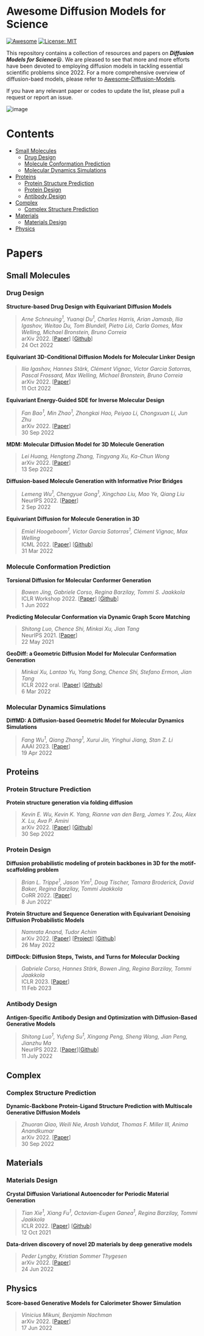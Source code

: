 # Awesome Diffusion Models for Science
[![Awesome](https://cdn.rawgit.com/sindresorhus/awesome/d7305f38d29fed78fa85652e3a63e154dd8e8829/media/badge.svg)]([https://github.com/hee9joon/Awesome-Diffusion-Models](https://github.com/smiles724/Awesome-Diffusion-Models-in-Molecules)) 
[![License: MIT](https://img.shields.io/badge/License-MIT-green.svg)](https://opensource.org/licenses/MIT)

This repository contains a collection of resources and papers on ***Diffusion Models for Science***😆. We are pleased to see that more and more efforts have been devoted to employing diffusion models in tackling essential scientific problems since 2022. For a more comprehensive overview of diffusion-baed models, please refer to [Awesome-Diffusion-Models](https://github.com/heejkoo/Awesome-Diffusion-Models). 

If you have any relevant paper or codes to update the list, please pull a request or report an issue. 

![image](https://user-images.githubusercontent.com/39299863/200123000-885b05d3-636b-4dc2-886f-86d348ee9eef.png)


# Contents
- [Small Molecules](#small-molecules)
  - [Drug Design](#drug-design)
  - [Molecule Conformation Prediction](#molecule-conformation-prediction)
  - [Molecular Dynamics Simulations](#molecular-dynamics-simulations)
- [Proteins](#proteins)
  - [Protein Structure Prediction](#protein-structure-prediction)
  - [Protein Design](#protein-design)
  - [Antibody Design](#antibody-design)
- [Complex](#complex)
  - [Complex Structure Prediction](#complex-structure-prediction)
- [Materials](#materials)
  - [Materials Design](#materials-design)
- [Physics](#physics)


# Papers
## Small Molecules 
### Drug Design

**Structure-based Drug Design with Equivariant Diffusion Models**      
> *Arne Schneuing<sup>1</sup>, Yuanqi Du<sup>1</sup>, Charles Harris, Arian Jamasb, Ilia Igashov, Weitao Du, Tom Blundell, Pietro Lió, Carla Gomes, Max Welling, Michael Bronstein, Bruno Correia* \
> arXiv 2022. [[Paper](https://arxiv.org/abs/2210.13695)] [[Github](https://github.com/arneschneuing/DiffSBDD)]\
> 24 Oct 2022

**Equivariant 3D-Conditional Diffusion Models for Molecular Linker Design**   
> *Ilia Igashov, Hannes Stärk, Clément Vignac, Victor Garcia Satorras, Pascal Frossard, Max Welling, Michael Bronstein, Bruno Correia* \
> arXiv 2022. [[Paper](https://arxiv.org/abs/2210.05274)] \
> 11 Oct 2022

**Equivariant Energy-Guided SDE for Inverse Molecular Design**  
> *Fan Bao<sup>1</sup>, Min Zhao<sup>1</sup>, Zhongkai Hao, Peiyao Li, Chongxuan Li, Jun Zhu* \
> arXiv 2022. [[Paper](https://arxiv.org/abs/2209.15408)] \
> 30 Sep 2022

**MDM: Molecular Diffusion Model for 3D Molecule Generation**  
> *Lei Huang, Hengtong Zhang, Tingyang Xu, Ka-Chun Wong* \
> arXiv 2022. [[Paper](https://arxiv.org/abs/2209.05710)] \
> 13 Sep 2022

**Diffusion-based Molecule Generation with Informative Prior Bridges**    
> *Lemeng Wu<sup>1</sup>, Chengyue Gong<sup>1</sup>, Xingchao Liu, Mao Ye, Qiang Liu* \
> NeurIPS 2022. [[Paper](https://arxiv.org/abs/2209.00865)] \
> 2 Sep 2022

**Equivariant Diffusion for Molecule Generation in 3D**  
> *Emiel Hoogeboom<sup>1</sup>, Victor Garcia Satorras<sup>1</sup>, Clément Vignac, Max Welling* \
> ICML 2022. [[Paper](https://arxiv.org/abs/2203.17003)] [[Github](https://github.com/ehoogeboom/e3_diffusion_for_molecules)] \
> 31 Mar 2022


### Molecule Conformation Prediction

**Torsional Diffusion for Molecular Conformer Generation**   
> *Bowen Jing, Gabriele Corso, Regina Barzilay, Tommi S. Jaakkola* \
> ICLR Workshop 2022. [[Paper](https://arxiv.org/abs/2206.01729)] [[Github](https://github.com/gcorso/torsional-diffusion)] \
> 1 Jun 2022

**Predicting Molecular Conformation via Dynamic Graph Score Matching**    
> *Shitong Luo, Chence Shi, Minkai Xu, Jian Tang* \
> NeurIPS 2021. [[Paper](https://proceedings.neurips.cc/paper/2021/hash/a45a1d12ee0fb7f1f872ab91da18f899-Abstract.html)] \
> 22 May 2021

**GeoDiff: a Geometric Diffusion Model for Molecular Conformation Generation**  
> *Minkai Xu, Lantao Yu, Yang Song, Chence Shi, Stefano Ermon, Jian Tang* \
> ICLR 2022 oral. [[Paper](https://arxiv.org/abs/2203.02923)] [[Github](https://github.com/MinkaiXu/GeoDiff)] \
> 6 Mar 2022

### Molecular Dynamics Simulations

**DiffMD: A Diffusion-based Geometric Model for Molecular Dynamics Simulations** 
> *Fang Wu<sup>1</sup>, Qiang Zhang<sup>1</sup>, Xurui Jin, Yinghui Jiang, Stan Z. Li* \
> AAAI 2023. [[Paper](https://arxiv.org/abs/2204.08672)] \
> 19 Apr 2022

## Proteins
### Protein Structure Prediction

**Protein structure generation via folding diffusion** 
> *Kevin E. Wu, Kevin K. Yang, Rianne van den Berg, James Y. Zou, Alex X. Lu, Ava P. Amini* \
> arXiv 2022. [[Paper](https://arxiv.org/abs/2209.15611)] [[Github](https://github.com/microsoft/foldingdiff)] \
> 30 Sep 2022

### Protein Design

<!-- **Protein Sequence and Structure Co-Design with Equivariant Translation** 
> *Chence Shi, Chuanrui Wang, Jiarui Lu, Bozitao Zhong, Jian Tang* \
> arXiv 2022. [[Paper](https://arxiv.org/abs/2210.08761)] \
> 17 Oct 2022 -->

**Diffusion probabilistic modeling of protein backbones in 3D for the motif-scaffolding problem** 
> *Brian L. Trippe<sup>1</sup>, Jason Yim<sup>1</sup>, Doug Tischer, Tamara Broderick, David Baker, Regina Barzilay, Tommi Jaakkola* \
> CoRR 2022. [[Paper](https://arxiv.org/abs/2206.04119)] \
> 8 Jun 2022'

**Protein Structure and Sequence Generation with Equivariant Denoising Diffusion Probabilistic Models** 
> *Namrata Anand, Tudor Achim* \
> arXiv 2022. [[Paper](https://arxiv.org/abs/2205.15019)] [[Project](https://nanand2.github.io/proteins/)] [[Github](https://github.com/lucidrains/ddpm-ipa-protein-generation)] \
> 26 May 2022


**DiffDock: Diffusion Steps, Twists, and Turns for Molecular Docking** 
> *Gabriele Corso, Hannes Stärk, Bowen Jing, Regina Barzilay, Tommi Jaakkola* \
> ICLR 2023. [[Paper](https://arxiv.org/abs/2210.01776)] \
> 11 Feb 2023




### Antibody Design 

**Antigen-Specific Antibody Design and Optimization with Diffusion-Based Generative Models** 
> *Shitong Luo<sup>1</sup>, Yufeng Su<sup>1</sup>, Xingang Peng, Sheng Wang, Jian Peng, Jianzhu Ma* \
> NeurIPS 2022. [[Paper](https://www.biorxiv.org/content/10.1101/2022.07.10.499510v1)][[Github](https://github.com/luost26/diffab)] \
> 11 July 2022

## Complex 
### Complex Structure Prediction

**Dynamic-Backbone Protein-Ligand Structure Prediction with Multiscale Generative Diffusion Models** 
> *Zhuoran Qiao, Weili Nie, Arash Vahdat, Thomas F. Miller III, Anima Anandkumar* \
> arXiv 2022. [[Paper](https://arxiv.org/abs/2209.15171)] \
> 30 Sep 2022

## Materials
### Materials Design

**Crystal Diffusion Variational Autoencoder for Periodic Material Generation** 
> *Tian Xie<sup>1</sup>, Xiang Fu<sup>1</sup>, Octavian-Eugen Ganea<sup>1</sup>, Regina Barzilay, Tommi Jaakkola*\
> ICLR 2022. [[Paper](https://arxiv.org/abs/2110.06197)] [[Github](https://github.com/txie-93/cdvae)] \
> 12 Oct 2021

**Data-driven discovery of novel 2D materials by deep generative models** 
> *Peder Lyngby, Kristian Sommer Thygesen* \
> arXiv 2022. [[Paper](https://arxiv.org/abs/2206.12159)] \
> 24 Jun 2022


## Physics 

**Score-based Generative Models for Calorimeter Shower Simulation** 
> *Vinicius Mikuni, Benjamin Nachman* \
> arXiv 2022. [[Paper](https://arxiv.org/abs/2206.11898)] \
> 17 Jun 2022
